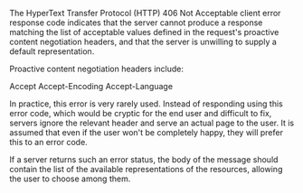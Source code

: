 The HyperText Transfer Protocol (HTTP) 406 Not Acceptable
client error response code indicates that the server cannot produce a response matching
the list of acceptable values defined in the request's proactive content negotiation headers, and
that the server is unwilling to supply a default representation.

Proactive content negotiation headers include:

  Accept
  Accept-Encoding
  Accept-Language

In practice, this error is very rarely used. Instead of responding using this error
code, which would be cryptic for the end user and difficult to fix, servers ignore the
relevant header and serve an actual page to the user. It is assumed that even if the
user won't be completely happy, they will prefer this to an error code.


If a server returns such an error status, the body of the message should contain the
list of the available representations of the resources, allowing the user to choose
among them.
